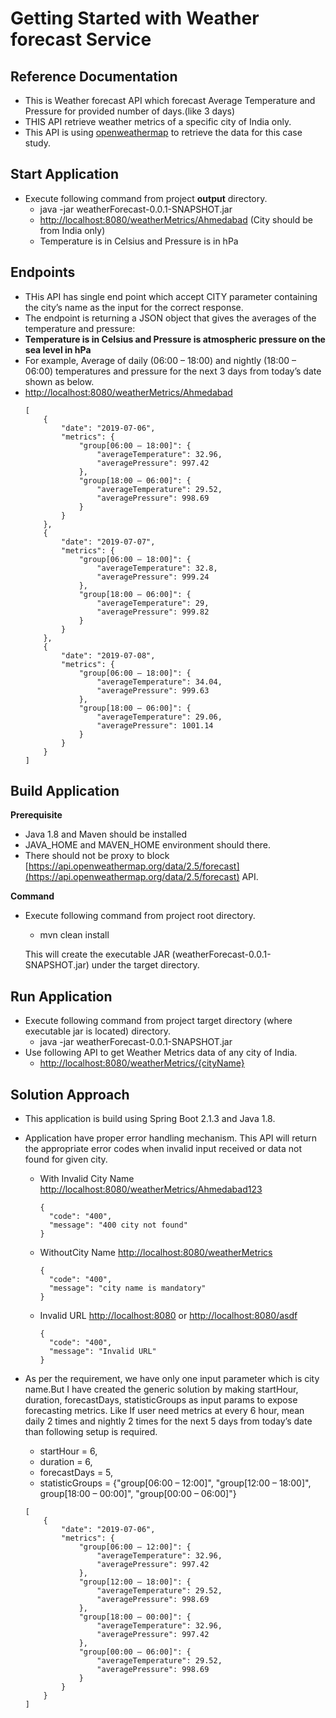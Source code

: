 # Getting Started with Weather forecast Service

## Reference Documentation
* This is Weather forecast API which forecast Average Temperature and Pressure for provided number of days.(like 3 days)
* THIS API retrieve weather metrics of a specific city of India only.
* This API is using [openweathermap](https://openweathermap.org/) to retrieve the data for
this case study.

## Start Application

* Execute following command from project **output** directory.
  * java -jar weatherForecast-0.0.1-SNAPSHOT.jar
  * [http://localhost:8080/weatherMetrics/Ahmedabad](http://localhost:8080/weatherMetrics/Ahmedabad) (City should be from India only)
  * Temperature is in Celsius and Pressure is in hPa
## Endpoints
* THis API has single end point which accept CITY parameter containing the city’s name as the input for
the correct response.
* The endpoint is returning a JSON object that gives the averages of the temperature and 
pressure:
* **Temperature is in Celsius and Pressure is atmospheric pressure on the sea level in hPa**
* For example, Average of daily (06:00 – 18:00) and nightly (18:00 – 06:00) temperatures and pressure for the next 3 days from today’s date shown as below.
* [http://localhost:8080/weatherMetrics/Ahmedabad](http://localhost:8080/weatherMetrics/Ahmedabad)
    ```
    [
        {
            "date": "2019-07-06",
            "metrics": {
                "group[06:00 – 18:00]": {
                    "averageTemperature": 32.96,
                    "averagePressure": 997.42
                },
                "group[18:00 – 06:00]": {
                    "averageTemperature": 29.52,
                    "averagePressure": 998.69
                }
            }
        },
        {
            "date": "2019-07-07",
            "metrics": {
                "group[06:00 – 18:00]": {
                    "averageTemperature": 32.8,
                    "averagePressure": 999.24
                },
                "group[18:00 – 06:00]": {
                    "averageTemperature": 29,
                    "averagePressure": 999.82
                }
            }
        },
        {
            "date": "2019-07-08",
            "metrics": {
                "group[06:00 – 18:00]": {
                    "averageTemperature": 34.04,
                    "averagePressure": 999.63
                },
                "group[18:00 – 06:00]": {
                    "averageTemperature": 29.06,
                    "averagePressure": 1001.14
                }
            }
        }
    ]
    ```


## Build Application

**Prerequisite**
* Java 1.8 and Maven should be installed
* JAVA_HOME and MAVEN_HOME environment should there.
* There should not be proxy to block [https://api.openweathermap.org/data/2.5/forecast](https://api.openweathermap.org/data/2.5/forecast) API.

**Command**
* Execute following command from project root directory.
  * mvn clean install   
  
  This will create the executable JAR (weatherForecast-0.0.1-SNAPSHOT.jar) under the target directory. 
  
## Run Application

* Execute following command from project target directory (where executable jar is located) directory.
  * java -jar weatherForecast-0.0.1-SNAPSHOT.jar
* Use following API to get Weather Metrics data of any city of India.
  * [http://localhost:8080/weatherMetrics/{cityName}](http://localhost:8080/weatherMetrics/Ahmedabad)
  
## Solution Approach

* This application is build using Spring Boot 2.1.3 and Java 1.8.
* Application have proper error handling mechanism. This API will return the appropriate error codes when invalid input received or data not found for given city.
  * With Invalid City Name [http://localhost:8080/weatherMetrics/Ahmedabad123](http://localhost:8080/weatherMetrics/Ahmedabad123)
      ```
      {
        "code": "400",
        "message": "400 city not found"
      }
      ```
   * WithoutCity Name [http://localhost:8080/weatherMetrics]()
      ```
      {
        "code": "400",
        "message": "city name is mandatory"
      }
      ```
    * Invalid URL [http://localhost:8080]() or [http://localhost:8080/asdf]()
      ```
      {
        "code": "400",
        "message": "Invalid URL"
      }
      ```
* As per the requirement, we have only one input parameter which is city name.But I have created the generic solution by making startHour, duration, forecastDays, statisticGroups as input params to expose forecasting metrics.
Like If user need metrics at every 6 hour, mean daily 2 times and nightly 2 times for the next 5 days from today’s date than following setup is required.
    * startHour = 6, 
    * duration = 6, 
    * forecastDays = 5, 
    * statisticGroups = {"group[06:00 – 12:00]", "group[12:00 – 18:00]", group[18:00 – 00:00]", "group[00:00 – 06:00]"}
    
    ```
    [
        {
            "date": "2019-07-06",
            "metrics": {
                "group[06:00 – 12:00]": {
                    "averageTemperature": 32.96,
                    "averagePressure": 997.42
                },
                "group[12:00 – 18:00]": {
                    "averageTemperature": 29.52,
                    "averagePressure": 998.69
                },
                "group[18:00 – 00:00]": {
                    "averageTemperature": 32.96,
                    "averagePressure": 997.42
                },
                "group[00:00 – 06:00]": {
                    "averageTemperature": 29.52,
                    "averagePressure": 998.69
                }
            }
        }
    ]
    ```